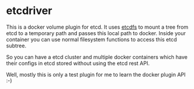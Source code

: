 # etcdriver

This is a docker volume plugin for etcd. It uses [etcdfs](github.com/xetorthio/etcd-fs/src/etcdfs)
to mount a tree from etcd to a temporary path and passes this local path to docker. Inside your
container you can use normal filesystem functions to access this etcd subtree.

So you can have a etcd cluster and multiple docker containers which have their
configs in etcd stored without using the etcd rest API.

Well, mostly this is only a test plugin for me to learn the docker plugin API :-)

